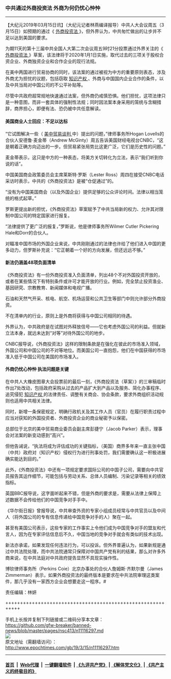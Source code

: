 ### 中共通过外商投资法 外商为何仍忧心忡忡
------------------------

<p>
 【大纪元2019年03月15日讯】（大纪元记者林燕编译报导）中共人大会议周五（3月15日）如预期的通过《
 <a href="http://www.epochtimes.com/gb/tag/%E5%A4%96%E5%95%86%E6%8A%95%E8%B5%84%E6%B3%95.html">
  外商投资法
 </a>
 》，但外界认为，中共匆忙做出的让步并不足以达到美国的要求。
</p>
<p>
 为期11天的第十三届中共全国人大第二次会议周五9时21分投票通过外界关注的《
 <a href="http://www.epochtimes.com/gb/tag/%E5%A4%96%E5%95%86%E6%8A%95%E8%B5%84%E6%B3%95.html">
  外商投资法
 </a>
 》草案，该法律将于2020年1月1日实施，取代过去的三项关于股权合资企业、外商独资企业和合作企业的现行法规。
</p>
<p>
 在美中两国进行贸易协商的同时，该法案的通过被视为中方的重要原则表态，涉及外商尤为担忧的议题，包括窃取
 <a href="http://www.epochtimes.com/gb/tag/%E7%9F%A5%E8%AF%86%E4%BA%A7%E6%9D%83.html">
  知识产权
 </a>
 、外商与中国国内企业合作的条件，以及中共当局对中国公司的不公平补贴等。
</p>
<p>
 尽管中共政府超常规地快速通过法案，但外商仍戒慎恐惧。他们担忧，这项法律只是一种意图，而非一套具体的强制性法规；同时因法案本身采用的笼统与含糊措辞，商界担心，即便有法、恐仍被中共任意解读。
</p>
<h4>
 美国商业人士回应：不足以达标
</h4>
<p>
 “它试图解决一些（
 <a href="http://www.epochtimes.com/gb/tag/%E7%BE%8E%E4%B8%AD%E8%B4%B8%E6%98%93%E8%B0%88%E5%88%A4.html">
  美中贸易谈判
 </a>
 中）提出的问题，”律师事务所Hogan Lovells的合伙人安德鲁·麦金蒂（Andrew McGinty）周五告诉美国财经电视台CNBC，“这是朝着正确方向迈出的一步。但贸易紧张局势比这更广泛，它们是历史性的问题。”
</p>
<p>
 麦金蒂表示，这只是中方的一种表态，将美方关切转化为立法，表示“我们听到你说的话”。
</p>
<p>
 中国美国商会政策委员会主席莱斯特·罗斯（Lester Ross）周四在接受CNBC电话采访时表示，中共的《外商投资法》是被“仓促通过”的。
</p>
<p>
 “没有为中国美国商会（以及外国企业）提供足够的公众评论时间。法律以相当笼统的格式起草。”
</p>
<p>
 罗斯更提出新的担忧，《外商投资法》草案赋予了中共当局新的权力、允许其对限制中国公司的特定国家进行报复。
</p>
<p>
 “法律提供了更广泛的报复，”罗斯说，他是律师事务所Wilmer Cutler Pickering Hale和Dorr的合伙人。
</p>
<p>
 对瞄准中国市场的外国企业来说，中共刚刚通过的法律也许给了他们进入中国的更多动力，但罗斯补充说：“它正朝着一个好的方向发展，但还远远不够。”
</p>
<h4 class="story-body__crosshead">
 新法仍涵盖48项负面清单
</h4>
<p>
 《外商投资法》有一份外商投资准入负面清单，列出48个不对外国投资开放的，或者在某些情况下有特别条件或许可才能开放的行业。例如，完全禁止投资渔业、基因研究、宗教教育、新闻媒体和电视广播。
</p>
<p>
 石油和天然气开采、核电、航空、机场运营和公共卫生等部门中则允许部分外商投资。
</p>
<p>
 不在清单内的行业，原则上是外商将获得与中国公司相同的待遇。
</p>
<p>
 外界认为，中共政府是在试图对外释放信号——它也考虑外国公司的利益。但就新立法本身，就远未达到“对等”对待外国公司的地步。
</p>
<p>
 CNBC报导说，《外商投资法》这样的限制条款是在强化在彼此的市场准入领域，外国公司和中国公司的不对等地位。而美国公司一直抱怨，他们在中国获得的市场准入低于中国公司在美国的市场准入。
</p>
<h4 class="story-body__crosshead">
 外商仍忧心忡忡 执法问题是关键
</h4>
<p>
 在中共人大橡皮图章大会投票前的最后一刻，《外商投资法（草案）》的三审稿临时作出7处改动，包括政府采购从过去的产品扩大到产品以及服务、简化办事程序、追究侵犯
 <a href="http://www.epochtimes.com/gb/tag/%E7%9F%A5%E8%AF%86%E4%BA%A7%E6%9D%83.html">
  知识产权
 </a>
 的法律责任、调整有关商会、协会条款，要求外商组织活动规则也适用中共相关法律。
</p>
<p>
 同时，新增一条保密规定，明确行政机关及其工作人员（官员）在履行职责过程中应当对获知的外国投资者、外商投资企业的商业秘密予以保密。
</p>
<p>
 总部位于北京的美中贸易商业委员会副主席彭捷宁（Jacob Parker）表示，理事会对法案的新变动感到“高兴”。
</p>
<p>
 但他告诫说，“执法将成为评估成功的关键指标，（美国）商界多年来一直主张中国（中共）政府对（知识产权）侵权行为进行刑事处罚，我们需要确认这一积极进展确实能达到目的。”
</p>
<p>
 此外，《外商投资法》中还有一项规定要求国际公司的中国子公司，需要向中共官员报告其运作细节，可能包括与劳动关系、总体人员编制、污染记录等相关的绩效指标。
</p>
<p>
 英国BBC报导说，这字面听起来不错，但是外商的要求是，需要从法律上保障上述数据不会传给他们的中国竞争对手手中。
</p>
<p>
 《华尔街日报》曾报导说，中共审查外资的专家小组成员经常与中共官员以及中间人（将外国公司的专有信息传递给中国竞争对手的人）聚在一起。
</p>
<p>
 甚至有美国公司表示，这些专家的工作事实上令他们成为中国竞争对手的盟友和代言人，因为在专家评估信息后不久，中国当地的竞争对手就会有类似的技术出现。
</p>
<p>
 新法亦承诺，如果发现任何违法行为，可以投诉。但外界普遍认为，如果新规是通过中共法院处理，而中共法院通常只保障对中国共产党有利的结果，那么对许多外商来说，在中共法庭对中共政府提告显然不具现实操作性。
</p>
<p>
 博钦律师事务所（Perkins Coie）北京办事处的合伙人詹姆斯·齐默尔曼（James Zimmerman）表示，如果外商投资法的最终版本是要求在中共法院审理这类案件，那几乎没有一家西方企业会想要走这一程序。#
</p>
<p>
 责任编辑：林妍
</p>
<p>
</p>
<p>
</p>
<p>
</p>
<p>
</p>
<p>
</p>

+++++++++++++++++++++++++++++++++++++++++++++++++++++++++++<br/><br/>
手机上长按并复制下列链接或二维码分享本文章：<br/>
https://github.com/gfw-breaker/banned-news/blob/master/pages/nsc413/n11116297.md <br/>
<a href='https://github.com/gfw-breaker/banned-news/blob/master/pages/nsc413/n11116297.md'><img src='https://github.com/gfw-breaker/banned-news/blob/master/pages/nsc413/n11116297.md.png'/></a> <br/>
原文地址（需翻墙访问）：http://www.epochtimes.com/gb/19/3/15/n11116297.htm


------------------------
#### [首页](https://github.com/gfw-breaker/banned-news/blob/master/README.md) &nbsp;|&nbsp; [Web代理](https://github.com/labour-camp/helloworld) &nbsp;|&nbsp; [一键翻墙软件](https://github.com/gfw-breaker/nogfw/blob/master/README.md) &nbsp;| [《九评共产党》](https://github.com/gfw-breaker/9ping.md/blob/master/README.md#九评之一评共产党是什么) | [《解体党文化》](https://github.com/gfw-breaker/jtdwh.md/blob/master/README.md) | [《共产主义的终极目的》](https://github.com/gfw-breaker/gczydzjmd.md/blob/master/README.md)

